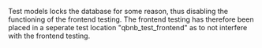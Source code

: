 Test models locks the database for some reason,
thus disabling the functioning of the frontend testing.
The frontend testing has therefore been placed in a 
seperate test location "qbnb_test_frontend" as to not interfere 
with the frontend testing.